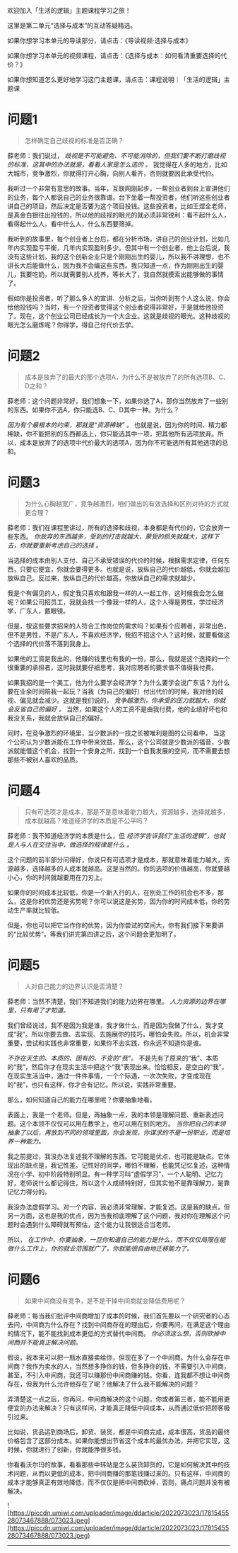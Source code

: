 欢迎加入「生活的逻辑」主题课程学习之旅！

这里是第二单元“选择与成本”的互动答疑精选。

如果你想学习本单元的导读部分，请点击：《导读视频·选择与成本》

如果你想学习本单元的视频课程，请点击：《选择与成本：如何看清重要选择的代价？》

如果你想知道怎么更好地学习这门主题课，请点击：课程说明｜「生活的逻辑」主题课

# 问题1

> 怎样确定自己歧视的标准是否正确？

薛老师：我们说过， *歧视是不可能避免、不可能消除的，但我们要不断打磨歧视的标准，这其中的办法就是，看看人家是怎么选的*  *。* 我觉得在人多的地方，比如大城市，竞争激烈，你就得打开心胸，向别人看齐，否则就要因此承受代价。

我听过一个非常有意思的故事。当年，互联网刚起步，一帮创业者到台上宣讲他们的业务，每个人都说自己的业务很靠谱。台下坐着一帮投资者，他们听这些创业者讲自己的项目，然后决定是否要为这个项目投钱。这些投资者，比如王煜全老师，是真金白银往出投钱的，所以他的歧视的眼光的就必须非常锐利：看不起什么人，看得起什么人，看中什么人，什么东西要筛掉。

我听到的故事里，每个创业者上台后，都在分析市场，讲自己的创业计划，比如几年内实现盈亏平衡，几年内实现盈利多少。但其中有一个创业者，他上台后说，我没有这些计划，我的这个创新企业只是个刚刚出生的婴儿，所以我不讲理想，也不讲长大后能做什么，因为我不会编这些东西。我只知道一点，作为刚刚出生的婴儿，我要吃奶，所以就需要别人抚养，等长大了，我自然就摸索出能够做的事情了。

假如你是投资者，听了那么多人的宣讲、分析之后，当你听到有个人这么说，你会给他投钱吗？当时，有一个投资者觉得这个创业者说得非常好，于是就给他投资了。现在，这个创业公司已经成长为一个大企业。这就是歧视的眼光。这种歧视的眼光怎么磨炼呢？你得学，得自己付代价去学。

# 问题2

> 成本是放弃了的最大的那个选项A，为什么不是被放弃了的所有选项B、C、D之和？

薛老师：这个问题非常好，我们想象一下，如果你选了A，那你当然放弃了一些别的东西。如果你不选A，你只能选B、C、D其中一种。为什么？

 *因为有个最根本的约束，那就是“资源稀缺”*  *。* 也就是说，因为你的时间、精力都稀缺，你不能把别的东西都选上，你只能选其中一项，把其他所有选项放弃。所以，成本是放弃了的选项中代价最大的选项A，因为你不可能选所有其他选项的总和。

# 问题3

> 为什么心胸越宽广，竞争越激烈，咱们做出的有效选择和区别对待的方式就更合理？

薛老师：我们在课程里讲过，所有的选择和歧视，本身都是有代价的，它会放弃一些东西。 *你放弃的东西越多，受到的打击就越大，蒙受的损失就越大，这样下去，你就要重新考虑自己的选择*  *。*

当选择的成本由别人支付、自己不承受错误的代价的时候，根据需求定律，任何东西，只要它便宜，你就会要得更多。也就是说，放纵自己的代价越低，你就会越加放纵自己。反过来，放纵自己的代价越高，你放纵自己的需求就越少。

我是个有偏见的人，假定我只喜欢和跟我一样的人一起工作，这时候我会怎么做呢？如果公司招员工，我就会找一个像我一样的人，这个人得是男性，学过经济学，广东人，戴眼镜。

但是，按这些要求招来的人符合工作岗位的需求吗？如果有个应聘者，非常出色，但不是男性，不是广东人，不喜欢经济学，我招不招这个人？这时候，就要看做这个选择的代价落不落到我身上。

如果他的工资是我出的，他赚的钱里也有我的一份，那么，我就是这个选择的一个很重要的承担者，这时我就要仔细思考，我对应聘者的要求值不值得我付费。

如果我招的是一个美工，他为什么要学会经济学？为什么要学会说广东话？为什么要在业余时间陪我一起玩？当我（为自己的偏好）付出代价的时候，我对他的歧视、偏见就会减少。这就是我们说的， *竞争越激烈，你承受的压力就越大，你就会反省自己的偏好*  *。* 当然，如果这个人的工资不是由我付费，他的业绩好坏也和我没关系，我就会放纵自己的偏好。

同时，在竞争激烈的环境里，当少数派的一技之长被唯利是图的公司看中， 当这个公司认为少数派能在工作中带来效益，那么，这个公司就是少数派的福音，少数派就能借这个机会，找到一个安身之所，找到一个自我发展的空间，而不需要去想那些不被别人喜欢的品质。

# 问题4

> 只有可选项才是成本，那是不是意味着能力越大，资源越多，选择就越多，成本就越高？难道经济学的本质是不公平吗？

薛老师：我不知道经济学的本质是什么，但 *经济学告诉我们“生活的逻辑”，也就是人与人在交往当中，做选择的规律是什么*  *。*

这个问题的前半部分问得好，你说只有可选项才是成本，那就意味着能力越大，资源越多，选择越多的人成本就越高。这是当然的。你的选项的价值越高，你就要越小心，你的时间就越要用在刀刃上。

如果你的时间成本比较低，你是一个新入行的人，在别处工作的机会也不多，那么，这是你的优势还是劣势呢？你可以说这是劣势，因为你的时间成本低，你的劳动生产率就比较低。

但是，你也可以把它当作你的优势，因为你尝试的空间大，你有我们接下来要讲的“比较优势”。等我们讲完第四讲之后，这个问题会更加明了。

# 问题5

> 人对自己能力的边界认识是否清楚？

薛老师：当然不清楚，我们不知道我们的能力边界在哪里。 *人力资源的边界在哪里，只有用了才知道。*

我们曾经说过，我不是因为我是谁，我才做什么，而是因为我做了什么，我才变成“我”。所以你要去做、去实现、去施展你的技巧，哪怕会失败。所以，机会非常重要，尝试和实践也非常重要，如果你不去实践，你永远不知道你是谁。

 *不存在天生的、本质的、固有的、不变的“我”。* 不是先有了原来的“我”、本质的“我”，然后你才在现实生活中把这个“我”表现出来。恰恰相反，是空白的“我”，在现实生活当中，通过一件件事情，一个个际遇，一次次失败，才变成现在的“我”，也只有这样，你才会有记忆。所以说，实践非常重要。

那么，如何知道自己的能力在哪里呢？你要抽象地看。

表面上，我是一个老师。但是，再抽象一点，我的本领是理解问题、重新表述问题。这个本领不仅仅可以用在教学上，也可以用在别的地方。 *当你把自己的本领抽象了以后，再放到不同的领域里面，你会发现，你谋求的不是一份职业，而是培养一种能力。*

我之前提过，我没办法复述我不理解的东西。它可能是优点，也可能是缺点。它体现出的缺点是，我记性差。记性好的同学，哪怕不理解，也能凭记忆复述，这种情况在小学、初中阶段特别明显。有一种学习叫“虚假学习”，一个人聪明、记忆力好，老师说什么都记得住，所以这个人成绩特别好，但其实他不是靠理解力，是靠记忆力得分的。

我没办法虚假学习。对一个内容，我必须非常理解，才能复述。这是我的缺点，但另一方面，这也是我的优点，因为当我彻底理解了这个问题，我对你在理解这个问题时会遇到什么障碍就有预估，这个能力让我很适合当老师。

所以， *在工作中，你要抽象，一旦你知道自己的能力是什么，而不仅仅局限在能做什么工作上，你的就业范围就广了，你就能很自由地迁移能力了。*

# 问题6

> 如果中间商没有竞争，是不是干掉中间商就会降低费用呢？

薛老师：每当我们批评中间商增加了成本的时候，我们首先要以一个研究者的心态去问，中间商为什么存在？找到中间商存在的理由后，你要再问，在满足这个理由的情况下，能不能找到成本更低的方式替代中间商。 *你必须这么想，否则砍掉中间商并不能真正解决问题。*

假设，我本来可以把一瓶水直接卖给你，但现在多了一个中间商。为什么会存在中间商？我作为卖水的人，当然想多挣你的钱，但多挣你的钱，不需要引入中间商，甚至，不引入中间商，我还可以赚那份中间商赚的钱。你看，连我都不想让中间商存在，但我为什么允许他存在了呢？他解决了什么我不能解决的问题？

弄清楚这一点之后，你再问，中间商解决的这个问题，你或者第三者，能不能用更便宜的办法来解决？只有这样问，才能真正降低中间成本，从而通过低价把顾客吸引过来。

比如说，货品运到商场后，卸货、装货，都是中间商完成，成本很高，货品的最终价格包含了这部分成本。如果你能想出节省这个成本的最优办法，并把它实现，这时候，你就进行了创新，你就能挣很多钱。

你看看沃尔玛的故事，看看那些中转站是怎么装货卸货的，它是如何解决其中的技术问题，从而以更低的成本，把中间商赚的那笔钱赚过来的。只有这样，中间商的成本才能够真正有效地降低，而不仅仅是把中间商砍掉，否则，痛点问题并没有被解决。

![https://piccdn.umiwi.com/uploader/image/ddarticle/2022073023/1781545528073467888/073023.jpeg](https://piccdn.umiwi.com/uploader/image/ddarticle/2022073023/1781545528073467888/073023.jpeg)

---
